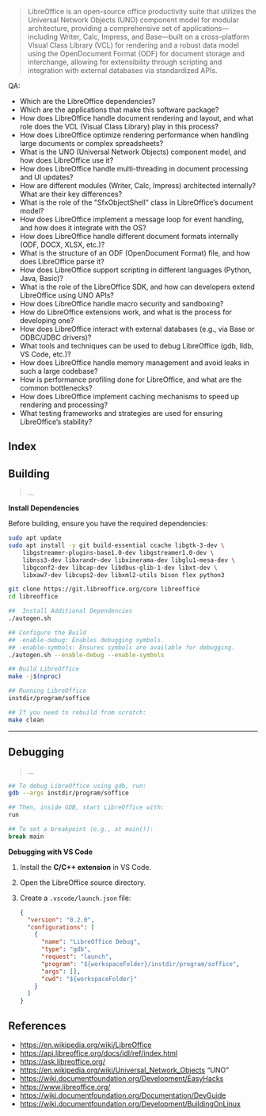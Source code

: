 > LibreOffice is an open-source office productivity suite that utilizes the Universal Network Objects (UNO) component model for modular architecture, providing a comprehensive set of applications—including Writer, Calc, Impress, and Base—built on a cross-platform Visual Class Library (VCL) for rendering and a robust data model using the OpenDocument Format (ODF) for document storage and interchange, allowing for extensibility through scripting and integration with external databases via standardized APIs.
> 

QA:

- Which are the LibreOffice dependencies?
- Which are the applications that make this software package?
- How does LibreOffice handle document rendering and layout, and what role does the VCL (Visual Class Library) play in this process?
- How does LibreOffice optimize rendering performance when handling large documents or complex spreadsheets?
- What is the UNO (Universal Network Objects) component model, and how does LibreOffice use it?
- How does LibreOffice handle multi-threading in document processing and UI updates?
- How are different modules (Writer, Calc, Impress) architected internally? What are their key differences?
- What is the role of the "SfxObjectShell" class in LibreOffice’s document model?
- How does LibreOffice implement a message loop for event handling, and how does it integrate with the OS?
- How does LibreOffice handle different document formats internally (ODF, DOCX, XLSX, etc.)?
- What is the structure of an ODF (OpenDocument Format) file, and how does LibreOffice parse it?
- How does LibreOffice support scripting in different languages (Python, Java, Basic)?
- What is the role of the LibreOffice SDK, and how can developers extend LibreOffice using UNO APIs?
- How does LibreOffice handle macro security and sandboxing?
- How do LibreOffice extensions work, and what is the process for developing one?
- How does LibreOffice interact with external databases (e.g., via Base or ODBC/JDBC drivers)?
- What tools and techniques can be used to debug LibreOffice (gdb, lldb, VS Code, etc.)?
- How does LibreOffice handle memory management and avoid leaks in such a large codebase?
- How is performance profiling done for LibreOffice, and what are the common bottlenecks?
- How does LibreOffice implement caching mechanisms to speed up rendering and processing?
- What testing frameworks and strategies are used for ensuring LibreOffice’s stability?

## Index

## Building

> …
> 

**Install Dependencies**

Before building, ensure you have the required dependencies:

```bash
sudo apt update
sudo apt install -y git build-essential ccache libgtk-3-dev \
    libgstreamer-plugins-base1.0-dev libgstreamer1.0-dev \
    libnss3-dev libxrandr-dev libxinerama-dev libglu1-mesa-dev \
    libgconf2-dev libcap-dev libdbus-glib-1-dev libxt-dev \
    libxaw7-dev libcups2-dev libxml2-utils bison flex python3

```

```bash
git clone https://git.libreoffice.org/core libreoffice
cd libreoffice

##  Install Additional Dependencies
./autogen.sh

## Configure the Build
## -enable-debug: Enables debugging symbols.
## -enable-symbols: Ensures symbols are available for debugging.
./autogen.sh --enable-debug --enable-symbols

## Build LibreOffice
make -j$(nproc)

## Running LibreOffice
instdir/program/soffice

## If you need to rebuild from scratch:
make clean

```

---

## Debugging

> …
> 

```bash
## To debug LibreOffice using gdb, run:
gdb --args instdir/program/soffice

## Then, inside GDB, start LibreOffice with:
run

## To set a breakpoint (e.g., at main()):
break main

```

**Debugging with VS Code**

1. Install the **C/C++ extension** in VS Code.
2. Open the LibreOffice source directory.
3. Create a `.vscode/launch.json` file:
    
    ```json
    {
      "version": "0.2.0",
      "configurations": [
        {
          "name": "LibreOffice Debug",
          "type": "gdb",
          "request": "launch",
          "program": "${workspaceFolder}/instdir/program/soffice",
          "args": [],
          "cwd": "${workspaceFolder}"
        }
      ]
    }
    
    ```
    

## References

- https://en.wikipedia.org/wiki/LibreOffice
- https://api.libreoffice.org/docs/idl/ref/index.html
- https://ask.libreoffice.org/
- https://en.wikipedia.org/wiki/Universal_Network_Objects “UNO”
- https://wiki.documentfoundation.org/Development/EasyHacks
- https://www.libreoffice.org/
- https://wiki.documentfoundation.org/Documentation/DevGuide
- https://wiki.documentfoundation.org/Development/BuildingOnLinux